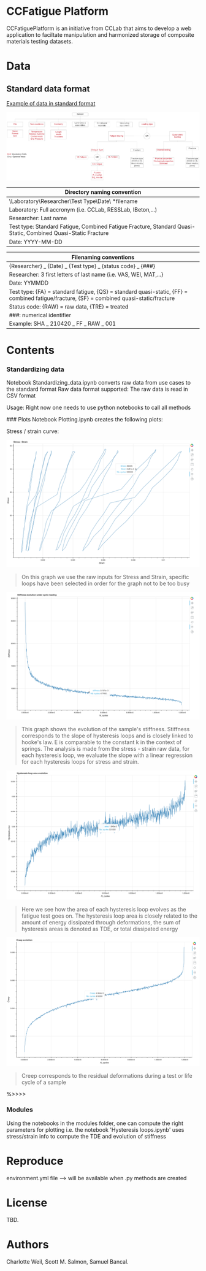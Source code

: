 # CCFatigue Platform

CCFatiguePlatform is an initiative from CCLab that aims to develop a web application to faciltate manipulation and harmonized storage of composite materials testing datasets. 

# Data
## Standard data format
[Example of data in standard format](https://drive.google.com/file/d/1-SuUHPbW-xFr65yqVIbrqHl1vb4ejMzo/view?usp=sharing "Shayan's data in standard format")




![Metadata Scheme](Images/metadata-scheme.png "Metadata Scheme")


|Directory naming convention|
|---------------------------|
|\Laboratory\Researcher\Test Type\Date\ *filename
|Laboratory: Full accronym (i.e. CCLab, RESSLab, IBeton,...)
|Researcher: Last name
|Test type: Standard Fatigue, Combined Fatigue Fracture, Standard Quasi-Static, Combined Quasi-Static Fracture
|Date: YYYY-MM-DD


|Filenaming conventions|
|-----------------------|
|{Researcher} _ {Date} _ {Test type} _ {status code} _ {###}|
|Researcher: 3 first letters of last name {i.e. VAS, WEI, MAT,...}
|Date: YYMMDD
|Test type: {FA} = standard fatigue, {QS} = standard quasi-static, {FF} = combined fatigue/fracture, {SF} = combined quasi-static/fracture
|Status code: {RAW} = raw data, {TRE} = treated
|###: numerical identifier
|Example: SHA _ 210420 _ FF _ RAW _ 001

# Contents

### Standardizing data
Notebook Standardizing_data.ipynb converts raw data from use cases to the standard format
Raw data format supported: The raw data is read in CSV format

Usage: Right now one needs to use python notebooks to call all methods

### Plots
Notebook Plotting.ipynb creates the following plots:

Stress / strain curve:

![Stress - Strain](Images/stress-strain.png "Stress - Strain")
>On this graph we use the raw inputs for Stress and Strain, specific loops have been selected in order for the graph not to be too busy

![Stiffness Evolution](Images/stiffness-evolution.png "Stiffness evolution")
>This graph shows the evolution of the sample's stiffness. Stiffness corresponds to the slope of hysteresis loops and is closely linked to hooke's law. E is comparable to the constant k in the context of springs. The analysis is made from the stress - strain raw data, for each hysteresis loop, we evaluate the slope with a linear regression for each hysteresis loops for stress and strain.

![Hysteresis area evolution](Images/hysteresis-area.png "Hysteresis area evolution")
>Here we see how the area of each hysteresis loop evolves as the fatigue test goes on. The hysteresis loop area is closely related to the amount of energy dissipated through deformations, the sum of hysteresis areas is denoted as TDE, or total dissipated energy

![Creep evolution](Images/creep-evolution.png "Creep evolution")
>Creep corresponds to the residual deformations during a test or life cycle of a sample

%>>>> 

### Modules
Using the notebooks in the modules folder, one can compute the right parameters for plotting i.e. the notebook 'Hysteresis loops.ipynb' uses stress/strain info to compute the TDE and evolution of stiffness


# Reproduce

environment.yml file --> will be available when .py methods are created

# License
TBD.

# Authors
Charlotte Weil, Scott M. Salmon, Samuel Bancal.
